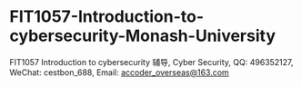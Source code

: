 # FIT1057-Introduction-to-cybersecurity-Monash-University
FIT1057 Introduction to cybersecurity 辅导, Cyber Security, QQ: 496352127, WeChat: cestbon_688, Email: accoder_overseas@163.com
